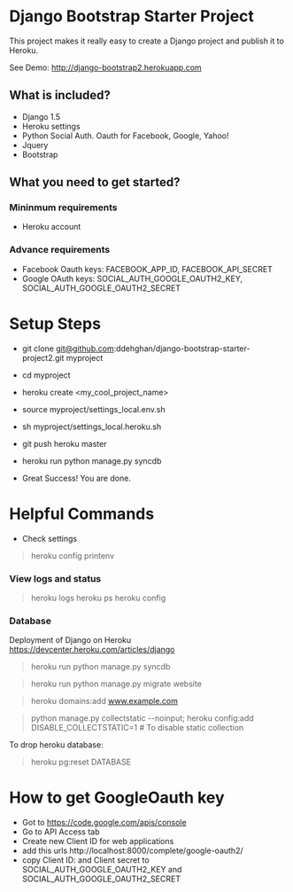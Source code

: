 Django Bootstrap Starter Project
================================
This project makes it really easy to create a Django project and publish it to Heroku.

See Demo:  http://django-bootstrap2.herokuapp.com


What is included?
-----------------
* Django 1.5
* Heroku settings
* Python Social Auth. Oauth for Facebook, Google, Yahoo!
* Jquery
* Bootstrap


What you need to get started?
-----------------------------

### Mininmum requirements

* Heroku account


### Advance requirements

* Facebook Oauth keys: FACEBOOK_APP_ID, FACEBOOK_API_SECRET
* Google OAuth keys: SOCIAL_AUTH_GOOGLE_OAUTH2_KEY, SOCIAL_AUTH_GOOGLE_OAUTH2_SECRET



Setup Steps
===========

* git clone git@github.com:ddehghan/django-bootstrap-starter-project2.git myproject
* cd myproject
* heroku create <my_cool_project_name>
* source myproject/settings_local.env.sh
* sh myproject/settings_local.heroku.sh
* git push heroku master
* heroku run python manage.py syncdb

* Great Success! You are done.


Helpful Commands
================


* Check settings

> heroku config
> printenv


### View logs and status
> heroku logs
> heroku ps
> heroku config


### Database

Deployment of Django on Heroku https://devcenter.heroku.com/articles/django

> heroku run python manage.py syncdb

> heroku run python manage.py migrate website


> heroku domains:add www.example.com


> python manage.py collectstatic --noinput;
> heroku config:add DISABLE_COLLECTSTATIC=1         # To disable static collection

To drop heroku database:
> heroku pg:reset DATABASE


How to get GoogleOauth key
==========================

* Got to https://code.google.com/apis/console
* Go to API Access tab
* Create new Client ID for web applications
* add this urls http://localhost:8000/complete/google-oauth2/
* copy Client ID: and Client secret to SOCIAL_AUTH_GOOGLE_OAUTH2_KEY and SOCIAL_AUTH_GOOGLE_OAUTH2_SECRET

